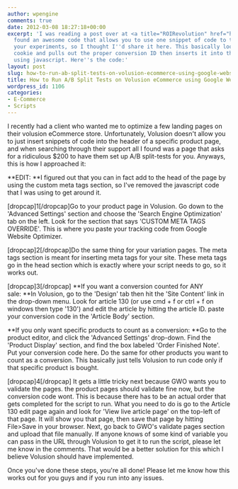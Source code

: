 ```yaml
---
author: wpengine
comments: true
date: 2012-03-08 18:27:18+00:00
excerpt: 'I was reading a post over at <a title="ROIRevolution" href="http://roirevolution.com">ROIRevolution</a> and
  found an awesome code that allows you to use one snippet of code to track all of
  your experiments, so I thought I''d share it here. This basically looks at your
  cookie and pulls out the proper conversion ID then inserts it into the code dynamically
  using javascript. Here''s the code:'
layout: post
slug: how-to-run-ab-split-tests-on-volusion-ecommerce-using-google-website-optimizer-2
title: How to Run A/B Split Tests on Volusion eCommerce using Google Website Optimizer
wordpress_id: 1106
categories:
- E-Commerce
- Scripts
---
```


I recently had a client who wanted me to optimize a few landing pages on their volusion eCommerce store. Unfortunately, Volusion doesn't allow you to just insert snippets of code into the header of a specific product page, and when searching through their support all I found was a page that asks for a ridiculous $200 to have them set up A/B split-tests for you. Anyways, this is how I approached it:

**EDIT: **I figured out that you can in fact add to the head of the page by using the custom meta tags section, so I've removed the javascript code that I was using to get around it.

[dropcap]1[/dropcap]Go to your product page in Volusion. Go down to the 'Advanced Settings' section and choose the 'Search Engine Optimization' tab on the left. Look for the section that says 'CUSTOM META TAGS OVERRIDE'. This is where you paste your tracking code from Google Website Optimizer.

[dropcap]2[/dropcap]Do the same thing for your variation pages. The meta tags section is meant for inserting meta tags for your site. These meta tags go in the head section which is exactly where your script needs to go, so it works out.

[dropcap]3[/dropcap] **If you want a conversion counted for ANY sale: **In Volusion, go to the 'Design' tab then hit the 'Site Content' link in the drop-down menu. Look for article 130 (or use cmd + f or ctrl + f on windows then type '130') and edit the article by hitting the article ID. paste your conversion code in the 'Article Body' section.

**If you only want specific products to count as a conversion: **Go to the product editor, and click the 'Advanced Settings' drop-down. Find the 'Product Display' section, and find the box labeled 'Order Finished Note'. Put your conversion code here. Do the same for other products you want to count as a conversion. This basically just tells Volusion to run code only if that specific product is bought.

[dropcap]4[/dropcap] It gets a little tricky next because GWO wants you to validate the pages. the product pages should validate fine now, but the conversion code wont. This is because there has to be an actual order that gets completed for the script to run. What you need to do is go to the Article 130 edit page again and look for 'View live article page' on the top-left of that page. It will show you that page, then save that page by hitting File>Save in your browser. Next, go back to GWO's validate pages section and upload that file manually. If anyone knows of some kind of variable you can pass in the URL through Volusion to get it to run the script, please let me know in the comments. That would be a better solution for this which I believe Volusion should have implemented.

Once you've done these steps, you're all done! Please let me know how this works out for you guys and if you run into any issues.
